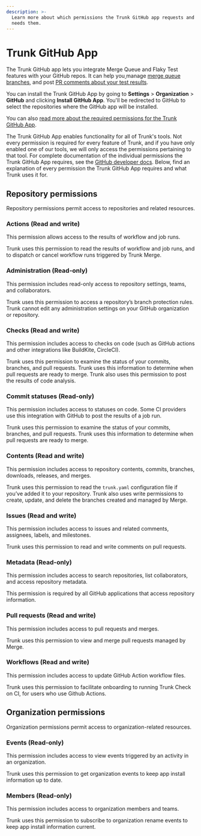 ```yaml
---
description: >-
  Learn more about which permissions the Trunk GitHub app requests and why Trunk
  needs them.
---
```


# Trunk GitHub App

The Trunk GitHub app lets you integrate Merge Queue and Flaky Test features with your GitHub repos. It can help you[ ](../../code-quality/ci-setup/github-integration.md)manage [merge queue branches](../../merge-queue/set-up-trunk-merge/), and post [PR comments about your test results](../../flaky-tests/github-pull-request-comments.md).

You can install the Trunk GitHub App by going to **Settings** > **Organization** > **GitHub** and clicking **Install GitHub App**. You'll be redirected to GitHub to select the repositories where the GitHub app will be installed.

You can also [read more about the required permissions for the Trunk GitHub App](github-app-permissions.md).

The Trunk GitHub App enables functionality for all of Trunk's tools. Not every permission is required for every feature of Trunk, and if you have only enabled one of our tools, we will only access the permissions pertaining to that tool. For complete documentation of the individual permissions the Trunk GitHub App requires, see the [GitHub developer docs](https://docs.github.com/en/rest/authentication/permissions-required-for-github-apps). Below, find an explanation of every permission the Trunk GitHub App requires and what Trunk uses it for.

## **Repository permissions**

Repository permissions permit access to repositories and related resources.

### Actions (Read and write)

This permission allows access to the results of workflow and job runs.

Trunk uses this permission to read the results of workflow and job runs, and to dispatch or cancel workflow runs triggered by Trunk Merge.

### Administration (Read-only)

This permission includes read-only access to repository settings, teams, and collaborators.

Trunk uses this permission to access a repository’s branch protection rules. Trunk cannot edit any administration settings on your GitHub organization or repository.

### Checks (Read and write)

This permission includes access to checks on code (such as GitHub actions and other integrations like BuildKite, CircleCI).

Trunk uses this permission to examine the status of your commits, branches, and pull requests. Trunk uses this information to determine when pull requests are ready to merge. Trunk also uses this permission to post the results of code analysis.

### Commit statuses (Read-only)

This permission includes access to statuses on code. Some CI providers use this integration with GitHub to post the results of a job run.

Trunk uses this permission to examine the status of your commits, branches, and pull requests. Trunk uses this information to determine when pull requests are ready to merge.

### Contents (Read and write)

This permission includes access to repository contents, commits, branches, downloads, releases, and merges.

Trunk uses this permission to read the `trunk.yaml` configuration file if you’ve added it to your repository. Trunk also uses write permissions to create, update, and delete the branches created and managed by Merge.

### Issues (Read and write)

This permission includes access to issues and related comments, assignees, labels, and milestones.

Trunk uses this permission to read and write comments on pull requests.

### Metadata (Read-only)

This permission includes access to search repositories, list collaborators, and access repository metadata.

This permission is required by all GitHub applications that access repository information.

### Pull requests (Read and write)

This permission includes access to pull requests and merges.

Trunk uses this permission to view and merge pull requests managed by Merge.

### Workflows (Read and write)

This permission includes access to update GitHub Action workflow files.

Trunk uses this permission to facilitate onboarding to running Trunk Check on CI, for users who use Github Actions.

## **Organization permissions**

Organization permissions permit access to organization-related resources.

### **Events (Read-only)**

This permission includes access to view events triggered by an activity in an organization.

Trunk uses this permission to get organization events to keep app install information up to date.

### **Members (Read-only)**

This permission includes access to organization members and teams.

Trunk uses this permission to subscribe to organization rename events to keep app install information current.
